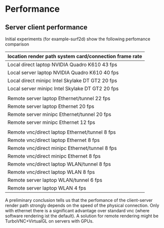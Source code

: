 Performance
===========

## Server client performance

Initial experiments (for example-surf2d) show the following perfomance comparison

| location  render path  system  card/connection       frame rate |
|-----------------------------------------------------------------|
| Local     direct       laptop  NVIDIA Quadro K610    43 fps     |
| Local     server       laptop  NVIDIA Quadro K610    40 fps     |
| Local     direct       minipc  Intel Skylake DT GT2  20 fps     |
| Local     server       minipc  Intel Skylake DT GT2  20 fps     |
|                                                                 |
| Remote    server       laptop  Ethernet/tunnel       22 fps     |
| Remote    server       laptop  Ethernet              20 fps     |
| Remote    server       minipc  Ethernet/tunnel       20 fps     |
| Remote    server       minipc  Ethernet              12 fps     |
|                                                                 |
| Remote    vnc/direct   laptop  Ethernet/tunnel       8 fps      |
| Remote    vnc/direct   laptop  Ethernet              8 fps      |
| Remote    vnc/direct   minipc  Ethernet/tunnel       8 fps      |
| Remote    vnc/direct   minipc  Ethernet              8 fps      |
| Remote    vnc/direct   laptop  WLAN/tunnel           8 fps      |
| Remote    vnc/direct   laptop  WLAN                  8 fps      |
| Remote    server       laptop  WLAN/tunnel           6 fps      |
| Remote    server       laptop  WLAN                  4 fps      |



A  preliminary  conclusion  tells  us   that  the  perfomance  of  the
client-server  render  path  strongly  depends on  the  speed  of  the
physical  connection.   Only  with  ethernet there  is  a  significant
advantage  over  standard  vnc   (where  software  rendering  ist  the
default).    A   solution   for   remote   rendering   might   be
TurboVNC+VirtualGL on servers with GPUs.
